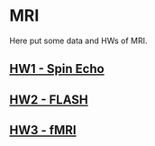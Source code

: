 # MRI

Here put some data and HWs of MRI.

## [HW1 - Spin Echo](Spin_echo_12echo_HW1)

## [HW2 - FLASH](FLASH_HW2)

## [HW3 - fMRI](fMRI_HW3)
